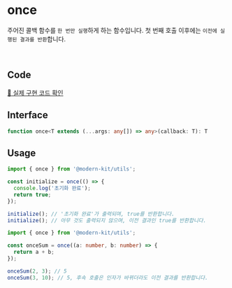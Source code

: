 # once

주어진 콜백 함수를 `한 번만 실행`하게 하는 함수입니다. 첫 번째 호출 이후에는 `이전에 실행된 결과를 반환`합니다.

<br />

## Code
[🔗 실제 구현 코드 확인](https://github.com/modern-agile-team/modern-kit/blob/main/packages/utils/src/common/once/index.ts)

## Interface
```ts title="typescript"
function once<T extends (...args: any[]) => any>(callback: T): T
```

## Usage
```ts title="typescript"
import { once } from '@modern-kit/utils';

const initialize = once(() => {
  console.log('초기화 완료');
  return true;
});

initialize(); // '초기화 완료'가 출력되며, true를 반환합니다.
initialize(); // 아무 것도 출력되지 않으며, 이전 결과인 true를 반환합니다.
```

```ts title="typescript"
import { once } from '@modern-kit/utils';

const onceSum = once((a: number, b: number) => {
  return a + b;
});

onceSum(2, 3); // 5
onceSum(3, 10); // 5, 후속 호출은 인자가 바뀌더라도 이전 결과를 반환합니다.
```